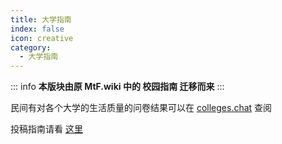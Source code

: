 ```yaml
---
title: 大学指南
index: false
icon: creative
category:
  - 大学指南
---
```


::: info
**本版块由原 MtF.wiki 中的 校园指南 迁移而来**
:::

民间有对各个大学的生活质量的问卷结果可以在 [colleges.chat](https://colleges.chat) 查阅

投稿指南请看 [这里](../contributor-guide/campus.html)
